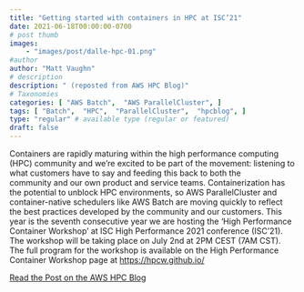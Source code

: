 ```yaml
---
title: "Getting started with containers in HPC at ISC’21"
date: 2021-06-18T00:00:00-0700
# post thumb
images:
    - "images/post/dalle-hpc-01.png"
#author
author: "Matt Vaughn"
# description
description: " (reposted from AWS HPC Blog)"
# Taxonomies
categories: [ "AWS Batch",  "AWS ParallelCluster", ]
tags: [ "Batch",  "HPC",  "ParallelCluster",  "hpcblog", ]
type: "regular" # available type (regular or featured)
draft: false
---
```


Containers are rapidly maturing within the high performance computing (HPC) community and we’re excited to be part of the movement: listening to what customers have to say and feeding this back to both the community and our own product and service teams. Containerization has the potential to unblock HPC environments, so AWS ParallelCluster and container-native schedulers like AWS Batch are moving quickly to reflect the best practices developed by the community and our customers. This year is the seventh consecutive year we are hosting the ‘High Performance Container Workshop’ at ISC High Performance 2021 conference (ISC’21). The workshop will be taking place on July 2nd at 2PM CEST (7AM CST). The full program for the workshop is available on the High Performance Container Workshop page at https://hpcw.github.io/

<a href="{{ url }}" class="btn btn-primary btn-lg active" role="button" aria-pressed="true" style="margin-top: 8px;">Read the Post on the AWS HPC Blog</a>